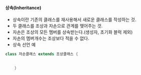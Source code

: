 #### 상속(Inheritance)  
  - 상속이란 기존의 클래스를 재사용해서 새로운 클래스를 작성하는 것.  
  - 두 클래스를 조상과 자손으로 관계를 맺어주는 것.  
  - 자손은 조상의 모든 멤버를 상속받는다.(생성자, 초기화 블럭 제외)  
  - 자손의 멤버개수는 조상보다 적을 수 없다.  
  - 상속 선언 예  
``` java  
class 자손클래스 extends 조상클래스 {  
  
    
    }
```  
